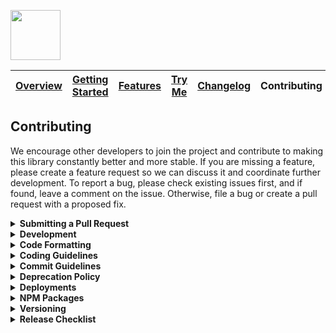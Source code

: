 <a href="/README.md"><img src="/docs/site/logo.svg" height="80"></a>

| [Overview][menu-overview] | [Getting Started][menu-getting-started] | [Features][menu-features] | [Try Me][menu-try-me] | [Changelog][menu-changelog] | Contributing |  
| --- | --- | --- | --- | --- | --- |

## Contributing
We encourage other developers to join the project and contribute to making this library constantly better and more stable. If you are missing a feature, please create a feature request so we can discuss it and coordinate further development. To report a bug, please check existing issues first, and if found, leave a comment on the issue. Otherwise, file a bug or create a pull request with a proposed fix.

<details>
  <summary><strong>Submitting a Pull Request</strong></summary>
  <br>

This section explains how to submit a pull request.

1. Login to your GitHub account and fork the `solacecommunity/angular-solace-message-client` repo.
1. Make your changes in a new Git branch. Name your branch in the form `issue/xxx` with `xxx` as the related GitHub issue number. Before submitting the pull request, please make sure that you comply with our coding and commit guidelines.
1. Run the command `npm run before-push` to make sure that the project builds, passes all tests, and has no lint violations. Alternatively, you can also run the commands one by one, as following:
    - `npm run lint`\
      Lints all project files.
    - `npm run build`\
      Builds the project and related artifacts.
    - `npm run test:headless`\
      Runs all unit tests.
1. Commit your changes using a descriptive commit message that follows our commit guidelines.
1. Before submitting the pull request, ensure to have rebased your branch based on the master branch as we stick to the rebase policy to keep the repository history linear.
1. Push your branch to your fork on GitHub. In GitHub, send a pull request to `angular-solace-message-client:master`.
1. If we suggest changes, please amend your commit and force push it to your GitHub repository.

> When we receive a pull request, we will carefully review it and suggest changes if necessary. This may require triage and several iterations. Therefore, we kindly ask you to discuss proposed changes with us in advance via the GitHub issue.

</details>

<details>
  <summary><strong>Development</strong></summary>
  <br>

Make sure to use Node.js version 16.14.0 for contributing to this library. We suggest using [Node Version Manager](https://github.com/nvm-sh/nvm) if you need different Node.js versions for other projects.

For development, you can uncomment the section `PATH-OVERRIDE-FOR-DEVELOPMENT` in `tsconfig.json`. This allows running tests or serving applications without having to build dependent modules first.

The following is a summary of commands useful for development of `angular-solace-message-client`. See file `package.json` for a complete list of available NPM scripts.

### Commands for working on the solace-message-client library

- `npm run solace-message-client:lint`\
  Lints the library.

- `npm run solace-message-client:build`\
  Builds the library.

- `npm run solace-message-client:test`\
  Runs unit tests.

### Commands for working on the testing application (Try Me)

- `npm run solace-message-client-testing-app:serve`\
  Serves the testing app on [http://localhost:4200](http://localhost:4200).\
  Uncomment the section `PATH-OVERRIDE-FOR-DEVELOPMENT` in `tsconfig.json` to have hot module reloading support.

- `npm run solace-message-client-testing-app:build`\
  Builds the testing app into `dist` folder using the productive config.

- `npm run solace-message-client-testing-app:lint`\
  Lints the testing app.

### Commands for generating the project documentation

- `npm run solace-message-client:typedoc`\
  Generates the API documentation (TypeDoc) for the library. The output is written to `dist/solace-message-client-api`.

- `npm run changelog`\
  Generates the changelog based on the commit history. The output is written to `CHANGELOG.md`, which will be included in `docs/site/changelog/changelog.md` using the template `docs/site/changelog/changelog.template.md`.

</details>

<details>
  <summary><strong>Code Formatting</strong></summary>
  <br>

To ensure consistency within our code base, please use the following formatting settings.

- **For IntelliJ IDEA**\
  Import the code style settings of `.editorconfig.intellij.xml` located in the project root.

- **For other IDEs**\
  Import the code style settings of `.editorconfig` located in the project root.

</details>

<details>
  <summary><strong>Coding Guidelines</strong></summary>
  <br>

In additional to the linting rules, we have the following conventions:

- We believe in the [Best practices for a clean and performant Angular application](https://medium.freecodecamp.org/best-practices-for-a-clean-and-performant-angular-application-288e7b39eb6f) and the [Angular Style Guide](https://angular.io/guide/styleguide).
- We expect line endings to be Unix style (LF) only. We suggest that you set `core.autocrlf` to `false` so that Git does not perform any automatic conversions on both, checkout and commit, respectively. If you cloned the repository with `core.autocrlf=true`, you either need to manually convert the line endings back to `LF` or, which is the easier way, set `core.autocrlf` to `false` and clone the repo anew.
```sh
git config --global core.autocrlf false
```
- Observable names are suffixed with the dollar sign (`$`) to indicate that it is an `Observable` which we must subscribe to and unsubscribe from.
- We use explicit `public` and `private` visibility modifiers (except for constructors) to make the code more explicit.
- We write each RxJS operator on a separate line, except when piping a single RxJS operator. Then, we write it on the same line as the pipe method.
- We avoid nested RxJS subscriptions.
- We document all public API methods, constants, functions, classes or interfaces.
- We structure the CSS selectors in CSS files similar to the structure of the companion HTML file and favor the direct descendant selector (`>`) over the non-restrictive descendant selector (` `), except if there are good reasons not to do it. This gives us a visual by only reading the CSS file.
- When referencing CSS classes from within E2E tests, we always prefix them with `e2e-`. We never reference e2e prefixed CSS classes in stylesheets.

</details>

<details>
  <summary><strong>Commit Guidelines</strong></summary>
  <br>

We believe in a compact and well written Git commit history. Every commit should be a logically separated changeset. We use the commit messages to generate the changelog.

Each commit message consists of a **header**, a **summary** and a **footer**.  The header has a special format that includes a **type**, an optional **scope**, and a **subject**, as following:

```
<type>(<scope>): <subject>

[optional summary]

[optional footer]
```

<details>
  <summary><strong>Type</strong></summary>

- `feat`: new feature
- `fix`: bug fix
- `docs`: changes to the documentation
- `refactor`: changes that neither fixes a bug nor adds a feature
- `perf`: changes that improve performance
- `test`: adding missing tests, refactoring tests; no production code change
- `chore`: other changes like formatting, updating the license, updating dependencies, removal of deprecations, etc
- `ci`: changes to our CI configuration files and scripts
- `revert`: revert of a previous commit
- `release`: publish a new release
</details>

<details>
  <summary><strong>Scope</strong></summary>

The scope should be the name of the NPM package or application affected by the change.

- `solace-message-client`: If the change affects the `@solace-community/angular-solace-message-client` NPM package.
- `tryme`: If the change affects the test application.
</details>

<details>
  <summary><strong>Subject</strong></summary>

The subject contains a succinct description of the change and follows the following rules:
- written in the imperative, present tense ("change" not "changed" nor "changes")
- starts with a lowercase letter
- has no punctuation at the end
</details>

<details>
  <summary><strong>Summary</strong></summary>

The summary describes the change. You can include the motivation for the change and contrast this with previous behavior.
</details>

<details>
  <summary><strong>Footer</strong></summary>

In the footer, reference the GitHub issue and optionally close it with the `Closes` keyword, as following:

```
closes #xxx
```

And finally, add notes about breaking changes, if there are any. Breaking changes start with the keyword `BREAKING CHANGE: `. The rest of the commit message is then used to describe the breaking change and should contain information about the migration.

```
BREAKING CHANGE: Removed deprecated API for ...

To migrate:
- do ...
- do ...
  ```
</details>
</details>

<details>
  <summary><strong>Deprecation Policy</strong></summary>
  <br>

You can deprecate API in any version. However, it will still be present in the next major release. Removal of deprecated API will occur only in a major release.

When deprecating API, mark it with the `@deprecated` JSDoc comment tag and include the current library version. Optionally, you can also specify which API to use instead, as following:

```ts
/**
 * @deprecated since version 2.0. Use {@link otherMethod} instead.
 */
function someMethod(): void {
}

```  

</details>

<details>
  <summary><strong>Deployments</strong></summary>
  <br>

We have the following artifacts that are deployed from our [GitHub Actions workflow][link-github-actions-workflow] when a release commit is merged into the master branch.

- [API Documentation (TypeDoc)](https://solacecommunity.github.io/angular-solace-message-client/api)
- [Testing Application (Try Me)](https://solacecommunity.github.io/angular-solace-message-client/tryme)

</details>

<details>
  <summary><strong>NPM Packages</strong></summary>
  <br>

We publish our packages to the NPM registry under the [solace-community](https://www.npmjs.com/org/solace-community) organization. Packages are published on behalf of the Solace collaborator user.

We have the following packages:
- https://www.npmjs.com/package/@solace-community/angular-solace-message-client

</details>

<details>
  <summary><strong>Versioning</strong></summary>
  <br>  

We follow the same SemVer (Semantic Versioning) philosophy as Angular, with major versions being released at the same time as major versions of the Angular framework.

### Semantic Versioning Scheme (SemVer)

**Major Version:**\
Major versions contain breaking changes.

**Minor Version**\
Minor versions add new features or deprecate existing features without breaking changes.

**Patch Level**\
Patch versions fix bugs or optimize existing features without breaking changes.

</details>

<details>
  <summary><strong>Release Checklist</strong></summary>
  <br>

This chapter describes the tasks to publish a new release to NPM.

1. Update `/projects/solace-message-client/package.json` with the new version.
1. Run `npm run changelog` to generate the changelog. Then, review the generated changelog carefully and correct typos and formatting errors, if any.
1. Commit the changed files using the following commit message: `release(solace-message-client): vX.X.X`. Replace `X.X.X` with the current version. Later, when merging the branch into the master branch, a commit message of this format triggers the release action in our [GitHub Actions workflow][link-github-actions-workflow].
1. Push the commit to the branch `release/X.X.X` and submit a pull request to the master branch. Replace `X.X.X` with the current version.
1. When merged into the master branch, the release action in our [GitHub Actions workflow][link-github-actions-workflow] creates a Git release tag, publishes the package to NPM, and deploys related applications.
1. Verify that:
- **@solace-community/angular-solace-message-client** is published to: https://www.npmjs.com/package/@solace-community/angular-solace-message-client.
- **API Documentation (TypeDoc)** is deployed to: https://solacecommunity.github.io/angular-solace-message-client/api
- **Testing Application (Try Me)** is deployed to: https://solacecommunity.github.io/angular-solace-message-client/tryme

</details>

[link-github-actions-workflow]: https://github.com/solacecommunity/angular-solace-message-client/actions

[menu-overview]: /README.md
[menu-getting-started]: /docs/site/getting-started.md
[menu-features]: /docs/site/features.md
[menu-try-me]: https://solacecommunity.github.io/angular-solace-message-client/tryme
[menu-contributing]: /CONTRIBUTING.md
[menu-changelog]: /docs/site/changelog/changelog.md
